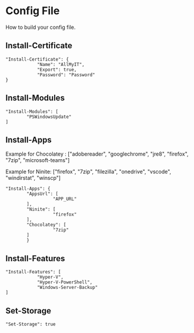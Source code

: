 # Config File

How to build your config file.

## Install-Certificate

    "Install-Certificate": {
			    "Name": "AllMyIT",
			    "Export": true,
			    "Password": "Password"
    }

## Install-Modules

    "Install-Modules": [
			"PSWindowsUpdate"
    ]

## Install-Apps

Example for Chocolatey : ["adobereader", "googlechrome", "jre8", "firefox", "7zip", "microsoft-teams"]

Example for Ninite: ["firefox", "7zip", "filezilla", "onedrive", "vscode", "windirstat", "winscp"]

    "Install-Apps": {
	        "AppsUrl": [
        		      "APP_URL"
            ],
            "Ninite": [
        		      "firefox"
            ],
            "Chocolatey": [
        		      "7zip"
            ]
            }

## Install-Features

    "Install-Features": [
			    "Hyper-V",
			    "Hyper-V-PowerShell",
			    "Windows-Server-Backup"
    ]

## Set-Storage

    "Set-Storage": true

